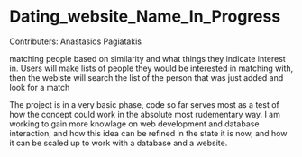 # Dating_website_Name_In_Progress

Contributers: Anastasios Pagiatakis

matching people based on similarity and what things they indicate interest in. Users will make lists of people they would be interested in matching with, then the webiste will search the list of the person that was just added and look for a match

The project is in a very basic phase, code so far serves most as a test of how the concept could work in the absolute most rudementary way. I am working to gain more knowlage on web development and database interaction, and how this idea can be refined in the state it is now, and how it can be scaled up to work with a database and a website.
